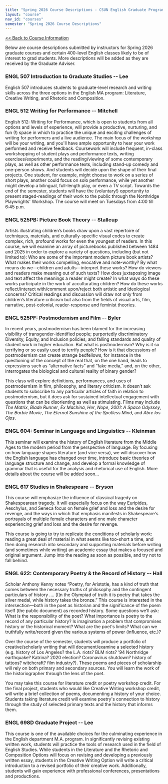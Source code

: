 ```yaml
---
title: "Spring 2026 Course Descriptions - CSUN English Graduate Program"
layout: "course"
nav_id: "courses"
semester: "Spring 2026 Course Descriptions"
---
```


<div class="mt-3 mb-3">
    <a class="btn btn-sm btn-primary" role="button" href="/courses/spring-2026">&lt;&lt; Back to Course Information</a>
</div>

Below are course descriptions submitted by instructors for Spring 2026 graduate courses and certain 400-level English classes likely to be of interest to grad students. More descriptions will be added as they are received by the Graduate Adviser.

### ENGL 507 Introduction to Graduate Studies -- Lee

English 507 introduces students to graduate-level research and writing skills across the three options in the English MA program: Literature, Creative Writing, and Rhetoric and Composition.

### ENGL 512 Writing for Performance -- Mitchell

English 512: Writing for Performance, which is open to students from all options and levels of experience, will provide a productive, nurturing, and fun (!) space in which to practice the unique and exciting challenges of writing for performers and a live audience. The main focus of the workshop will be your writing, and you'll have ample opportunity to hear your work performed and receive feedback. Coursework will include frequent, in-class workshopping of student plays and performance texts, writing exercises/experiments, and the reading/viewing of some contemporary plays, as well as other performance texts, including stand-up comedy and one-person shows. And students will decide upon the shape of their final projects. One student, for example, might choose to work on a series of short plays, another could focus on solo performance, while yet another might develop a bilingual, full-length play, or even a TV script. Towards the end of the semester, students will have the (voluntary!) opportunity to present staged-readings of their work to the public through the Northridge Playwrights' Workshop. The course will meet on Tuesdays from 4:00 till 6:45 p.m.

### ENGL 525PB: Picture Book Theory -- Stallcup

Artists illustrating children’s books draw upon a vast repertoire of techniques, materials, and culturally-specific visual codes to create complex, rich, profound works for even the youngest of readers. In this course, we will examine an array of picturebooks published between 1484 and 2025 in order to explore a variety of questions, including (but not limited to): Who are some of the important modern picture book artists? What makes their works compelling, evocative and note-worthy? By what means do we—children and adults—interpret these works? How do viewers and readers make meaning out of such texts? How does juxtaposing image and text affect the meanings a reader might create? In what ways do these works participate in the work of acculturating children? How do these works reflect/interact with/comment upon/reject both artistic and ideological concerns? Critical readings and discussion will draw not only from children’s literature criticism but also from the fields of visual arts, film, narrative, post-colonial, reader-response and feminist theories.

### ENGL 525PF: Postmodernism and Film -- Byler

In recent years, postmodernism has been blamed for the increasing visibility of transgender-identified people; purportedly discriminatory Diversity, Equity, and Inclusion policies; and falling standards and quality of student work in higher education. But what is postmodernism? Why is it so terrifying or so easily used to terrify people? How is it that discussions of postmodernism can create strange bedfellows, for instance in the questioning of the concept of the real that, on the one hand, leads to expressions such as “alternative facts” and “fake media,” and, on the other, interrogates the biological and cultural reality of binary gender?

This class will explore definitions, performances, and uses of postmodernism in film, philosophy, and literary criticism. It doesn’t ask students to subscribe to any particular articles of faith in relation to postmodernism, but it does ask for sustained intellectual engagement with questions that can be disorienting as well as stimulating. Films may include _The Matrix_, _Blade Runner_, _Ex Machina_, _Her_, _Nope_, _2001: A Space Odyssey_, _The Barbie Movie_, _The Eternal Sunshine of the Spotless Mind_, and _Abre los Ojos_.

### ENGL 604: Seminar in Language and Linguistics -- Kleinman

This seminar will examine the history of English literature from the Middle Ages to the modern period from the perspective of language. By focusing on how language shapes literature (and vice versa), we will discover how the English language has changed over time, introduce basic theories of language structure and change, and develop a formal knowledge of grammar that is useful for the analysis and rhetorical use of English. More details about the course will be added soon...

### ENGL 617 Studies in Shakespeare -- Bryson

This course will emphasize the influence of classical tragedy on Shakespearean tragedy. It will especially focus on the way Euripides, Aeschylus, and Seneca focus on female grief and loss and the desire for revenge, and the ways in which that emphasis manifests in Shakespeare's portrayals of multiple female characters and one male character experiencing grief and loss and the desire for revenge.

This course is going to try to replicate the conditions of scholarly work: reading a great deal of material in what seems like too-short a time, and then doing research into secondary and supporting materials before writing (and sometimes while writing) an academic essay that makes a focused and original argument. Jump into the reading as soon as possible, and try not to fall behind.

### ENGL 622: Contemporary Poetry & the Record of History -- Hall

Scholar Anthony Kenny notes “Poetry, for Aristotle, has a kind of truth that comes between the necessary truths of philosophy and the contingent particulars of history .... \[I\]n the Olympiad of truth it is poetry that takes the silver medal, while history takes the bronze.” This course is interested in the intersection—both in the poet as historian and the significance of the poem itself (the public document) as recorded history. Some questions we’ll ask: What is the responsibility of the poet? What importance is poetry to the record of any particular history? Is imagination a problem that compromises history or the historical moment? What are the poet's limits? What can we truthfully write/record given the various systems of power (influence, etc.)?

Over the course of the semester, students will produce a portfolio of creative/scholarly writing that will document/examine a selected history (e.g. history of Los Angeles? the L.A. riots? BLM riots? ’94 Northridge earthquake? Katrina? 2020 election? Coronavirus shutdown? history of tattoos? witchcraft? film industry?). These poems and pieces of scholarship will rely on both primary and secondary sources. You will learn the work of the historiographer through the lens of the poet.

You may take this course for literature credit or poetry workshop credit. For the final project, students who would like Creative Writing workshop credit, will write a brief collection of poems, documenting a history of your choice. Students taking literature credit will examine poetry's connection to history through the study of selected primary texts and the history that informs them.

### ENGL 698D Graduate Project -- Lee

This course is one of the available choices for the culminating experience in the English department M.A. program. In significantly revising existing written work, students will practice the tools of research used in the field of English Studies. While students in the Literature and the Rhetoric and Composition Options will focus on revising and developing a previously written essay, students in the Creative Writing Option will write a critical introduction to a revised portfolio of their creative work. Additionally, students will gain experience with professional conferences, presentations and productions.
